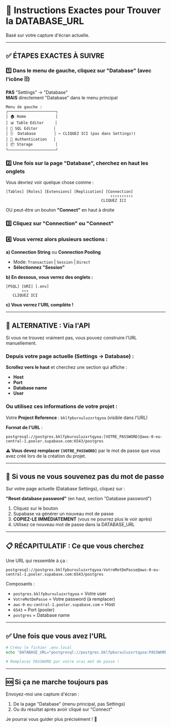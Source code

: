 # 🎯 Instructions Exactes pour Trouver la DATABASE_URL

Basé sur votre capture d'écran actuelle.

---

## ✅ ÉTAPES EXACTES À SUIVRE

### 1️⃣ Dans le menu de gauche, cliquez sur **"Database"** (avec l'icône 🗄️)

**PAS** "Settings" → "Database"  
**MAIS** directement "Database" dans le menu principal

```
Menu de gauche :
┌─────────────────────┐
│ 🏠 Home             │
│ 📊 Table Editor     │
│ 🔧 SQL Editor       │
│ 🗄️  Database        │ ← CLIQUEZ ICI (pas dans Settings!)
│ 🔐 Authentication   │
│ 📦 Storage          │
└─────────────────────┘
```

### 2️⃣ Une fois sur la page "Database", cherchez en haut les onglets

Vous devriez voir quelque chose comme :
```
[Tables] [Roles] [Extensions] [Replication] [Connection]
                                              ↑↑↑↑↑↑↑↑↑↑
                                          CLIQUEZ ICI
```

OU peut-être un bouton **"Connect"** en haut à droite

### 3️⃣ Cliquez sur "Connection" ou "Connect"

### 4️⃣ Vous verrez alors plusieurs sections :

**a) Connection String** ou **Connection Pooling**
   - Mode: `Transaction` | `Session` | `Direct`
   - **Sélectionnez "Session"**

**b) En dessous, vous verrez des onglets :**
   ```
   [PSQL] [URI] [.env]
          ↑↑↑
      CLIQUEZ ICI
   ```

**c) Vous verrez l'URL complète !**

---

## 🚀 ALTERNATIVE : Via l'API

Si vous ne trouvez vraiment pas, vous pouvez construire l'URL manuellement.

### Depuis votre page actuelle (Settings → Database) :

**Scrollez vers le haut** et cherchez une section qui affiche :
- **Host**
- **Port**  
- **Database name**
- **User**

### Ou utilisez ces informations de votre projet :

Votre **Project Reference** : `bklfpburxuluzxrtqyoa` (visible dans l'URL)

**Format de l'URL** :
```
postgresql://postgres.bklfpburxuluzxrtqyoa:[VOTRE_PASSWORD]@aws-0-eu-central-1.pooler.supabase.com:6543/postgres
```

**⚠️ Vous devez remplacer `[VOTRE_PASSWORD]`** par le mot de passe que vous avez créé lors de la création du projet.

---

## 🔐 Si vous ne vous souvenez pas du mot de passe

Sur votre page actuelle (Database Settings), cliquez sur :

**"Reset database password"** (en haut, section "Database password")

1. Cliquez sur le bouton
2. Supabase va générer un nouveau mot de passe
3. **COPIEZ-LE IMMÉDIATEMENT** (vous ne pourrez plus le voir après)
4. Utilisez ce nouveau mot de passe dans la DATABASE_URL

---

## 📋 RÉCAPITULATIF : Ce que vous cherchez

Une URL qui ressemble à ça :

```
postgresql://postgres.bklfpburxuluzxrtqyoa:VotreMotDePasse@aws-0-eu-central-1.pooler.supabase.com:6543/postgres
```

Composants :
- `postgres.bklfpburxuluzxrtqyoa` = Votre user
- `VotreMotDePasse` = Votre password (à remplacer)
- `aws-0-eu-central-1.pooler.supabase.com` = Host
- `6543` = Port (pooler)
- `postgres` = Database name

---

## ✅ Une fois que vous avez l'URL

```bash
# Créez le fichier .env.local
echo 'DATABASE_URL="postgresql://postgres.bklfpburxuluzxrtqyoa:PASSWORD@aws-0-eu-central-1.pooler.supabase.com:6543/postgres"' > .env.local

# Remplacez PASSWORD par votre vrai mot de passe !
```

---

## 🆘 Si ça ne marche toujours pas

Envoyez-moi une capture d'écran :
1. De la page "Database" (menu principal, pas Settings)
2. Ou du résultat après avoir cliqué sur "Connect"

Je pourrai vous guider plus précisément ! 🚀

